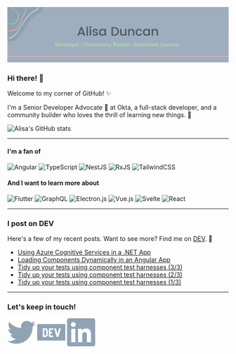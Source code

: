 [![Alisa Duncan - Developer, community builder, relentless learner](assets/gh_header.gif)](https://alisaduncan.dev)

### Hi there! 👋

Welcome to my corner of GitHub! ✨

I'm a Senior Developer Advocate 🥑 at Okta, a full-stack developer, and a community builder who loves the thrill of learning new things. 🤩

![Alisa's GitHub stats](https://github-readme-stats.vercel.app/api?username=alisaduncan&show_icons=true&theme=buefy)

---

#### I'm a fan of

![Angular](https://img.shields.io/badge/angular-%23DD0031.svg?style=for-the-badge&logo=angular&logoColor=white)
![TypeScript](https://img.shields.io/badge/typescript-%23007ACC.svg?style=for-the-badge&logo=typescript&logoColor=white)
![NestJS](https://img.shields.io/badge/nestjs-%23E0234E.svg?style=for-the-badge&logo=nestjs&logoColor=white)
![RxJS](https://img.shields.io/badge/rxjs-%23B7178C.svg?style=for-the-badge&logo=reactivex&logoColor=white)
![TailwindCSS](https://img.shields.io/badge/tailwindcss-%2338B2AC.svg?style=for-the-badge&logo=tailwind-css&logoColor=white)

#### And I want to learn more about

![Flutter](https://img.shields.io/badge/Flutter-%2302569B.svg?style=for-the-badge&logo=Flutter&logoColor=white)
![GraphQL](https://img.shields.io/badge/-GraphQL-E10098?style=for-the-badge&logo=graphql&logoColor=white)
![Electron.js](https://img.shields.io/badge/Electron-191970?style=for-the-badge&logo=Electron&logoColor=white)
![Vue.js](https://img.shields.io/badge/vuejs-%2335495e.svg?style=for-the-badge&logo=vuedotjs&logoColor=%234FC08D)
![Svelte](https://img.shields.io/badge/svelte-%23f1413d.svg?style=for-the-badge&logo=svelte&logoColor=white)
![React](https://img.shields.io/badge/react-%2320232a.svg?style=for-the-badge&logo=react&logoColor=%2361DAFB)

---

### I post on DEV

Here's a few of my recent posts. Want to see more? Find me on [DEV](https://dev.to/alisaduncan). 📖

<!-- BLOG-POST-LIST:START -->
- [Using Azure Cognitive Services in a .NET App](https://dev.to/oktadev/using-azure-cognitive-services-in-a-net-app-1epm)
- [Loading Components Dynamically in an Angular App](https://dev.to/oktadev/loading-components-dynamically-in-an-angular-app-43aa)
- [Tidy up your tests using component test harnesses &lpar;3/3&rpar;](https://dev.to/alisaduncan/tidy-up-your-tests-using-component-test-harnesses-33-4j2m)
- [Tidy up your tests using component test harnesses &lpar;2/3&rpar;](https://dev.to/alisaduncan/tidy-up-your-tests-using-component-test-harnesses-23-3od0)
- [Tidy up your tests using component test harnesses &lpar;1/3&rpar;](https://dev.to/alisaduncan/tidy-up-your-tests-using-component-test-harnesses-13-359a)
<!-- BLOG-POST-LIST:END -->

---

### Let's keep in touch!

[![](assets/twitter.svg)](https://twitter.com/AlisaDuncan)
[![](assets/devto.svg)](https://dev.to/alisaduncan)
[![](assets/linkedin.svg)](https://www.linkedin.com/in/jalisaduncan/)

<!--
**alisaduncan/alisaduncan** is a ✨ _special_ ✨ repository because its `README.md` (this file) appears on your GitHub profile.

Here are some ideas to get you started:

- 🔭 I’m currently working on ...
- 🌱 I’m currently learning ...
- 👯 I’m looking to collaborate on ...
- 🤔 I’m looking for help with ...
- 💬 Ask me about ...
- 📫 How to reach me: ...
- 😄 Pronouns: ...
- ⚡ Fun fact: ...
-->
